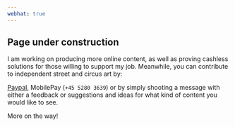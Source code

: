 ```yaml
---
webhat: true
---
```


## Page under construction

I am working on producing more online content, as well as proving cashless
solutions for those willing to support my job. Meanwhile, you can contribute to
independent street and circus art by:


[Paypal](paypal.me/eliasrodrigo), MobilePay (`+45 5280 3639`) or by simply
shooting a message with either a feedback or suggestions and ideas for what kind
of content you would like to see.

More on the way!
